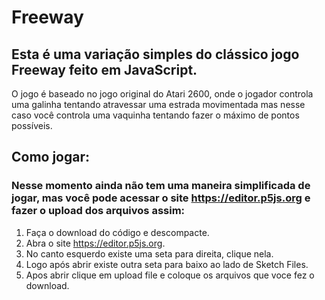 # Freeway
## Esta é uma variação simples do clássico jogo Freeway feito em JavaScript.
O jogo é baseado no jogo original do Atari 2600, onde o jogador controla
uma galinha tentando atravessar uma estrada movimentada mas nesse caso você
controla uma vaquinha tentando fazer o máximo de pontos possíveis. 

## Como jogar:

### Nesse momento ainda não tem uma maneira simplificada de jogar, mas você pode acessar o site https://editor.p5js.org e fazer o upload dos arquivos assim:

1. Faça o download do código e descompacte.
2. Abra o site https://editor.p5js.org.
3. No canto esquerdo existe uma seta para direita, clique nela.
4. Logo após abrir existe outra seta para baixo ao lado de Sketch Files.
5. Apos abrir clique em upload file e coloque os arquivos que voce fez o download.


